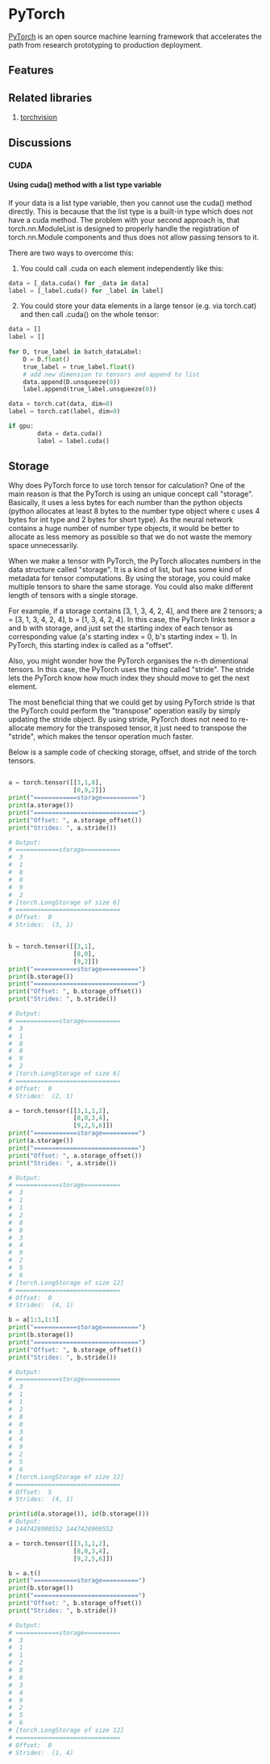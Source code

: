 # PyTorch

[PyTorch](https://pytorch.org/) is an open source machine learning framework that accelerates the path from research prototyping to production deployment.

## Features

## Related libraries

1. [torchvision](./torchvision/)

## Discussions

### CUDA

#### Using cuda() method with a list type variable

If your data is a list type variable, then you cannot use the cuda() method directly. This is because that the list type is a built-in type which does not have a cuda method. The problem with your second approach is, that torch.nn.ModuleList is designed to properly handle the registration of torch.nn.Module components and thus does not allow passing tensors to it.

There are two ways to overcome this:

1. You could call .cuda on each element independently like this:

```python
data = [_data.cuda() for _data in data]
label = [_label.cuda() for _label in label] 
```

2. You could store your data elements in a large tensor (e.g. via torch.cat) and then call .cuda() on the whole tensor:

```python
data = []
label = []
    
for D, true_label in batch_dataLabel:
    D = D.float()
    true_label = true_label.float()
    # add new dimension to tensors and append to list
    data.append(D.unsqueeze(0))
    label.append(true_label.unsqueeze(0))

data = torch.cat(data, dim=0)
label = torch.cat(label, dim=0)

if gpu:
        data = data.cuda()
        label = label.cuda()
```

## Storage

Why does PyTorch force to use torch tensor for calculation? One of the main reason is that the PyTorch is using an unique concept call "storage". Basically, it uses a less bytes for each number than the python objects (python allocates at least 8 bytes to the number type object where c uses 4 bytes for int type and 2 bytes for short type). As the neural network contains a huge number of number type objects, it would be better to allocate as less memory as possible so that we do not waste the memory space unnecessarily.

When we make a tensor with PyTorch, the PyTorch allocates numbers in the data structure called "storage". It is a kind of list, but has some kind of metadata for tensor computations. By using the storage, you could make multiple tensors to share the same storage. You could also make different length of tensors with a single storage.

For example, if a storage contains [3, 1, 3, 4, 2, 4], and there are 2 tensors; a = [3, 1, 3, 4, 2, 4], b = [1, 3, 4, 2, 4]. In this case, the PyTorch links tensor a and b with storage, and just set the starting index of each tensor as corresponding value (a's starting index = 0, b's starting index = 1). In PyTorch, this starting index is called as a "offset".

Also, you might wonder how the PyTorch organises the n-th dimentional tensors. In this case, the PyTorch uses the thing called "stride". The stride lets the PyTorch know how much index they should move to get the next element.

The most beneficial thing that we could get by using PyTorch stride is that the PyTorch could perform the "transpose" operation easily by simply updating the stride object. By using stride, PyTorch does not need to re-allocate memory for the transposed tensor, it just need to transpose the "stride", which makes the tensor operation much faster.

Below is a sample code of checking storage, offset, and stride of the torch tensors.

```python

a = torch.tensor([[3,1,8], 
                  [0,9,2]])
print("============storage==========")
print(a.storage())
print("=============================")
print("Offset: ", a.storage_offset())
print("Strides: ", a.stride())

# Output:
# ============storage==========
#  3
#  1
#  8
#  0
#  9
#  2
# [torch.LongStorage of size 6]
# =============================
# Offset:  0
# Strides:  (3, 1)
```

```python

b = torch.tensor([[3,1],
                  [8,0],
                  [9,2]])
print("============storage==========")
print(b.storage())
print("=============================")
print("Offset: ", b.storage_offset())
print("Strides: ", b.stride())

# Output:
# ============storage==========
#  3
#  1
#  8
#  0
#  9
#  2
# [torch.LongStorage of size 6]
# =============================
# Offset:  0
# Strides:  (2, 1)
```

```python
a = torch.tensor([[3,1,1,2],
                  [8,0,3,4],
                  [9,2,5,6]])
print("============storage==========")
print(a.storage())
print("=============================")
print("Offset: ", a.storage_offset())
print("Strides: ", a.stride())

# Output:
# ============storage==========
#  3
#  1
#  1
#  2
#  8
#  0
#  3
#  4
#  9
#  2
#  5
#  6
# [torch.LongStorage of size 12]
# =============================
# Offset:  0
# Strides:  (4, 1)

b = a[1:3,1:3]
print("============storage==========")
print(b.storage())
print("=============================")
print("Offset: ", b.storage_offset())
print("Strides: ", b.stride())

# Output:
# ============storage==========
#  3
#  1
#  1
#  2
#  8
#  0
#  3
#  4
#  9
#  2
#  5
#  6
# [torch.LongStorage of size 12]
# =============================
# Offset:  5
# Strides:  (4, 1)

print(id(a.storage()), id(b.storage()))
# Output:
# 1447428900552 1447428900552
```

```python
a = torch.tensor([[3,1,1,2],
                  [8,0,3,4],
                  [9,2,5,6]])

b = a.t()
print("============storage==========")
print(b.storage())
print("=============================")
print("Offset: ", b.storage_offset())
print("Strides: ", b.stride())

# Output:
# ============storage==========
#  3
#  1
#  1
#  2
#  8
#  0
#  3
#  4
#  9
#  2
#  5
#  6
# [torch.LongStorage of size 12]
# =============================
# Offset:  0
# Strides:  (1, 4)
```
